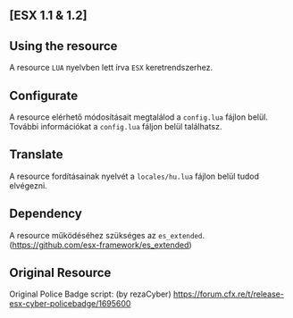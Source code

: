 ## [ESX 1.1 & 1.2]

## Using the resource ##   
A resource `LUA` nyelvben lett írva `ESX` keretrendszerhez.

## Configurate ##
A resource elérhető módosításait megtalálod a `config.lua` fájlon belül.
További információkat a `config.lua` fáljon belül találhatsz.

## Translate ##
A resource fordításainak nyelvét a `locales/hu.lua` fájlon belül tudod elvégezni.

## Dependency ##
A resource működéséhez szükséges az `es_extended`. (https://github.com/esx-framework/es_extended)

## Original Resource ##
Original Police Badge script: (by rezaCyber) https://forum.cfx.re/t/release-esx-cyber-policebadge/1695600
